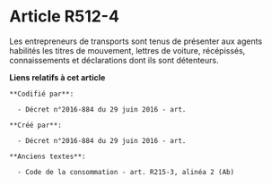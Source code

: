 # Article R512-4

Les entrepreneurs de transports sont tenus de présenter aux agents habilités les titres de mouvement, lettres de voiture,
récépissés, connaissements et déclarations dont ils sont détenteurs.

**Liens relatifs à cet article**

	**Codifié par**:

	  - Décret n°2016-884 du 29 juin 2016 - art.

	**Créé par**:

	  - Décret n°2016-884 du 29 juin 2016 - art.

	**Anciens textes**:

	  - Code de la consommation - art. R215-3, alinéa 2 (Ab)
